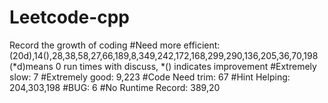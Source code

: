 # Leetcode-cpp
Record the growth of coding
#Need more efficient: (20d),14(),28,38,58,27,66,189,8,349,242,172,168,299,290,136,205,36,70,198
(*d)means 0 run times with discuss, *() indicates improvement
#Extremely slow: 7
#Extremely good: 9,223
#Code Need trim: 67
#Hint Helping: 204,303,198
#BUG: 6
#No Runtime Record: 389,20
